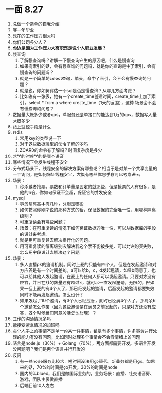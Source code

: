# 一面 8.27

1. 先做一个简单的自我介绍
2. 哪一年毕业
3. 现在的工作压力很大吗
4. 你们公司多少人？
5. **你边是因为工作压力大离职还是说个人职业发展？**
6. 慢查询
   1. 了解慢查询吗？讲解一下慢查询产生的原因吧，什么是慢查询
   2. 如果有索引的话，会有慢查询的问题吗，就是你的查询是中了索引，会有慢查询的问题吗？
   3. 就是一个简单的select查询，单表，命中了索引，会不会有慢查询的问题？
   4. 就是说，你如何评估一个sql是否是慢查询？从哪几方面考虑？
   5. 比如说有一张表，她有一个create_time创建时间，create_time上加了索引，select * from a where create_time（1天的范围），这种 场景会不会有慢查询的问题？
7. 数据量大概多少或者qps，单服务还是单接口的能达到1万的qps，数据写入量大概多少
8. 线上监控手段是什么
9. redis
   1. 常用key的类型说一下
   2. 对于这些数据类型的命令了解的多吗
   3. ZCARD的命令有了解吗？时间复杂度是多少
10. 大学的时候学的是哪个语音
11. 哪些情况下会发生线程不安全
12. 分布式场景下，线程安全的解决方案有哪些吧？相当于是对某一个共享变量的一个访问，是如何保证线程安全，大概有哪些优惠手段可以考虑进去
13. 场景：
    1. 秒杀或者抢票，票数和订单量是固定的就那些，但是抢票的人有很多，是他的n倍，你如何保证不会超，保证它的并发安全
14. mysql
    1. 事务隔离基本有几种，分别是哪些
    2. 如何按照你刚才说的那种方式的话，保证数据的完全唯一性，用哪种隔离级别？
    3. 可重复读会有哪些问题？
    4. 场景：在可重复读的情况下如何保证数据的唯一性，可以从数据库的字段的设计来考虑。
    5. 就是用可重复读去解决串行化的问题。
    6. 用可重复读的隔离级别去解决我这个票不能被多抢，可以允许购买失败，怎么用字段设计去解决这个问题
15. 场景：
    1. 多人直播pk的邀请机制。同时上麦的只能有四个人，但是在发起邀请和对方应答是有一个时间差的。a可以给b，c，d发起邀请，如果b同意了，也可以给其他人发起邀请，在麦上的任何人都可以发起邀请。只要对方没有应答，并且在线的数量没有超过4，就可以一直发起邀请，无限的。但如果一旦上麦的有4个人了，那已经发起的邀请，后面发起的邀请都要失效同时不能再发起邀请。怎么设计？
    2. 如果发起了10个邀请，有3个人已经应答，此时已经满4个人了，那剩余6个邀请怎么作废（因为这些邀请是在满员之前发起的，只是对方还没有应答，这个时候他们同意的话怎么处理）？
16. 工作的沟通情况多吗
17. 能接受紧急情况的加班吗
18. 每个人手上的事情不是单一的某一件事情，都是有多个事情，你多事务并行处理的能力有没有问题，比如同时处理多个事情会不会有情绪上的问题
19. 语言是node.js（30%）+ Golang（70%），两方面都需要开发。多语言开发没问题吧？我们是两个语言并行开发的
20. 反问
    1. 有一些node服务比较大，短时间没法用go替代。新业务都是用go。如果来的话，70%的时间是go开发，30%的时间是node
    2. 国内的叫blued。我们是做国际业务的，业务场景：直播、社交语音房、游戏，团队主要做直播
    3. 后端目前10人左右
